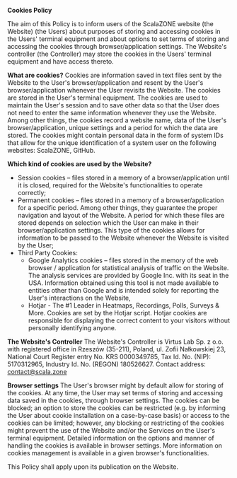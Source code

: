 **Cookies Policy**

The aim of this Policy is to inform users of the ScalaZONE website (the Website) (the Users) about purposes of storing and accessing cookies in the Users&#39; terminal equipment and about options to set terms of storing and accessing the cookies through browser/application settings. The Website&#39;s controller (the Controller) may store the cookies in the Users&#39; terminal equipment and have access thereto.

**What are cookies?**
Cookies are information saved in text files sent by the Website to the User&#39;s browser/application and resent by the User&#39;s browser/application whenever the User revisits the Website. The cookies are stored in the User&#39;s terminal equipment. The cookies are used to maintain the User&#39;s session and to save other data so that the User does not need to enter the same information whenever they use the Website. Among other things, the cookies record a website name, data of the User&#39;s browser/application, unique settings and a period for which the data are stored. The cookies might contain personal data in the form of system IDs that allow for the unique identification of a system user on the following websites: ScalaZONE, GitHub.

**Which kind of cookies are used by the Website?**
- Session cookies – files stored in a memory of a browser/application until it is closed, required for the Website&#39;s functionalities to operate correctly;
- Permanent cookies – files stored in a memory of a browser/application for a specific period. Among other things, they guarantee the proper navigation and layout of the Website. A period for which these files are stored depends on selection which the User can make in their browser/application settings. This type of the cookies allows for information to be passed to the Website whenever the Website is visited by the User;
- Third Party Cookies:
  - Google Analytics cookies – files stored in the memory of the web browser / application for statistical analysis of traffic on the Website. The analysis services are provided by Google Inc. with its seat in the USA. Information obtained using this tool is not made available to entities other than Google and is intended solely for reporting the User's interactions on the Website,
  - Hotjar - The #1 Leader in Heatmaps, Recordings, Polls, Surveys & More. Cookies are set by the Hotjar script. Hotjar cookies are responsible for displaying the correct content to your visitors without personally identifying anyone. 

**The Website&#39;s Controller**
The Website&#39;s Controller is Virtus Lab Sp. z o.o. with registered office in Rzeszów (35-211), Poland, ul. Zofii Nałkowskiej 23, National Court Register entry No. KRS 0000349785, Tax Id. No. (NIP): 5170312965, Industry Id. No. (REGON) 180526627. Contact address: contact@scala.zone

**Browser settings**
The User&#39;s browser might by default allow for storing of the cookies. At any time, the User may set terms of storing and accessing data saved in the cookies, through browser settings. The cookies can be blocked; an option to store the cookies can be restricted (e.g. by informing the User about cookie installation on a case-by-case basis) or access to the cookies can be limited; however, any blocking or restricting of the cookies might prevent the use of the Website and/or the Services on the User&#39;s terminal equipment. Detailed information on the options and manner of handling the cookies is available in browser settings. More information on cookies management is available in a given browser&#39;s functionalities.

This Policy shall apply upon its publication on the Website.

